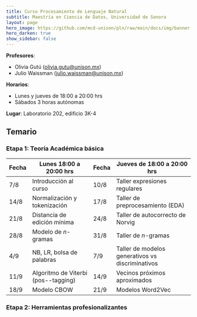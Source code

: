 ```yaml
---
title: Curso Procesamiento de Lenguaje Natural 
subtitle: Maestría en Ciencia de Datos, Universidad de Sonora
layout: page
hero_image: https://github.com/mcd-unison/pln/raw/main/docs/img/banner-poema.jpg
hero_darken: true
show_sidebar: false
---
```



**Profesores**: 

- Olivia Gutú (olivia.gutu@unison.mx)
- Julio Waissman (julio.waissman@unison.mx)

**Horarios**:

- Lunes y jueves de 18:00 a 20:00 hrs
- Sábados 3 horas autónomas


**Lugar**: Laboratorio 202, edificio 3K-4

## Temario

### Etapa 1: Teoría Académica básica

| Fecha | Lunes 18:00 a 20:00 hrs      | Fecha | Jueves de 18:00 a 20:00 hrs     |
| ----- | ---------------------------- | ----- | ------------------------------- |
| 7/8   | Introducción al curso        | 10/8  | Taller expresiones regulares    |
| 14/8  | Normalización y tokenización | 17/8 | Taller de preprocesamiento (EDA) |
| 21/8  | Distancia de edición mínima  | 24/8 | Taller de autocorrecto de Norvig |
| 28/8  | Modelo de $n$-gramas         | 31/8 | Taller de $n$-gramas             |
| 4/9   | NB, LR, bolsa de palabras    | 7/9  | Taller de modelos generativos vs discriminativos |
| 11/9  | Algoritmo de Viterbi (pos--tagging) | 14/9 | Vecinos próximos aproximados |
| 18/9  | Modelo CBOW                  | 21/9 | Modelos Word2Vec                  |

### Etapa 2: Herramientas profesionalizantes



